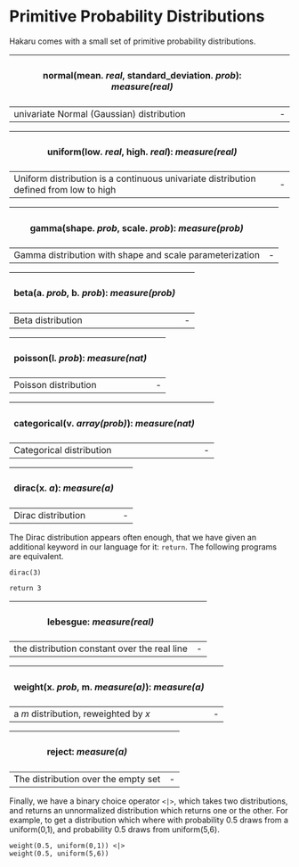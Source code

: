 # Primitive Probability Distributions

Hakaru comes with a small set of primitive probability
distributions.

|<h4>normal(mean. *real*, standard_deviation. *prob*): *measure(real)* </h4> | |
|----------------------------------------------------------------------------|-|
| univariate Normal (Gaussian) distribution                                  |-|

|<h4>uniform(low. *real*, high. *real*): *measure(real)* </h4>                          | |
|---------------------------------------------------------------------------------------|-|
| Uniform distribution is a continuous univariate distribution defined from low to high |-|

|<h4>gamma(shape. *prob*, scale. *prob*): *measure(prob)* </h4>              | |
|--------------------------------------------------------------------------- |-|
| Gamma distribution with shape and scale parameterization                   |-|

|<h4>beta(a. *prob*, b. *prob*): *measure(prob)* </h4>                       | |
|--------------------------------------------------------------------------- |-|
| Beta distribution                                                          |-|

|<h4>poisson(l. *prob*): *measure(nat)* </h4>                                | |
|--------------------------------------------------------------------------- |-|
| Poisson distribution                                                       |-|

|<h4>categorical(v. *array(prob)*): *measure(nat)* </h4>                     | |
|--------------------------------------------------------------------------- |-|
| Categorical distribution                                                   |-|

|<h4>dirac(x. *a*): *measure(a)* </h4>                                       | |
|--------------------------------------------------------------------------- |-|
| Dirac distribution                                                         |-|

The Dirac distribution appears often enough, that we have given an
additional keyword in our language for it: `return`. The following
programs are equivalent.

````nohighlight
dirac(3)
````

````nohighlight
return 3
````
|<h4>lebesgue: *measure(real)* </h4>                                         | |
|--------------------------------------------------------------------------- |-|
| the distribution constant over the real line                               |-|



|<h4>weight(x. *prob*, m. *measure(a)*): *measure(a)* </h4>                  | |
|--------------------------------------------------------------------------- |-|
| a *m* distribution, reweighted by *x*                                      |-|


|<h4>reject: *measure(a)* </h4>                                              | |
|--------------------------------------------------------------------------- |-|
| The distribution over the empty set                                        |-|


Finally, we have a binary choice operator `<|>`, which takes two
distributions, and returns an unnormalized distribution which returns
one or the other.  For example, to get a distribution which where with
probability 0.5 draws from a uniform(0,1), and probability 0.5 draws
from uniform(5,6).

````nohighlight
weight(0.5, uniform(0,1)) <|>
weight(0.5, uniform(5,6))
````
